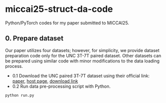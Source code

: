 # miccai25-struct-da-code

Python/PyTorch codes for my paper submitted to MICCAI25.

## 0. Prepare dataset

Our paper utilizes four datasets; however, for simplicity, we provide dataset preparation code only for the UNC 3T-7T paired dataset. Other datasets can be prepared using similar code with minor modifications to the data loading process.

- 0.1 Download the UNC paired 3T-7T dataset using their official link: [paper](https://www.nature.com/articles/s41597-025-04586-9), [host page](https://springernature.figshare.com/articles/dataset/UNC_Paired_3T-7T_Dataset/23706033), [download link](https://springernature.figshare.com/ndownloader/files/41605158)
- 0.2 Run data pre-processing script with Python.

```bash
python run.py
```
